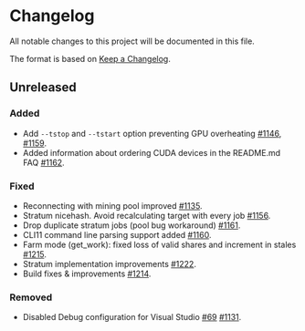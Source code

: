 # Changelog

All notable changes to this project will be documented in this file.

The format is based on [Keep a Changelog](https://keepachangelog.com/en/1.0.0/).

## Unreleased

### Added

- Add `--tstop` and `--tstart` option preventing GPU overheating [#1146](https://github.com/ethereum-mining/ethminer/pull/1146), [#1159](https://github.com/ethereum-mining/ethminer/pull/1159).
- Added information about ordering CUDA devices in the README.md FAQ [#1162](https://github.com/ethereum-mining/ethminer/pull/1162).

### Fixed

- Reconnecting with mining pool improved [#1135](https://github.com/ethereum-mining/ethminer/pull/1135).
- Stratum nicehash. Avoid recalculating target with every job [#1156](https://github.com/ethereum-mining/ethminer/pull/1156).
- Drop duplicate stratum jobs (pool bug workaround) [#1161](https://github.com/ethereum-mining/ethminer/pull/1161).
- CLI11 command line parsing support added [#1160](https://github.com/ethereum-mining/ethminer/pull/1160).
- Farm mode (get_work): fixed loss of valid shares and increment in stales [#1215](https://github.com/ethereum-mining/ethminer/pull/1215).
- Stratum implementation improvements [#1222](https://github.com/ethereum-mining/ethminer/pull/1222).
- Build fixes & improvements [#1214](https://github.com/ethereum-mining/ethminer/pull/1214).

### Removed

- Disabled Debug configuration for Visual Studio [#69](https://github.com/ethereum-mining/ethminer/issues/69) [#1131](https://github.com/ethereum-mining/ethminer/pull/1131).
